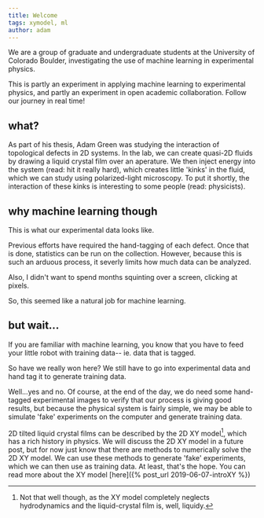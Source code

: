 ```yaml
---
title: Welcome
tags: xymodel, ml
author: adam
---
```

We are a group of graduate and undergraduate students at the University of Colorado Boulder, investigating the use of machine learning in experimental physics. 

This is partly an experiment in applying machine learning to experimental physics, and partly an experiment in open academic collaboration. Follow our journey in real time!

## what?

As part of his thesis, Adam Green was studying the interaction of topological defects in 2D systems. In the lab, we can create quasi-2D fluids by drawing a liquid crystal film over an aperature. We then inject energy into the system (read: hit it really hard), which creates little 'kinks' in the fluid, which we can study using polarized-light microscopy. To put it shortly, the interaction of these kinks is interesting to some people (read: physicists).

## why machine learning though
This is what our experimental data looks like. 

Previous efforts have required the hand-tagging of each defect. Once that is done, statistics can be run on the collection. However, because this is such an arduous process, it severly limits how much data can be analyzed.

Also, I didn't want to spend months squinting over a screen, clicking at pixels.

So, this seemed like a natural job for machine learning.

## but wait...
If you are familiar with machine learning, you know that you have to feed your little robot with training data-- ie. data that is tagged. 

So have we really won here? We still have to go into experimental data and hand tag it to generate training data. 

Well...yes and no. Of course, at the end of the day, we do need some hand-tagged experimental images to verify that our process is giving good results, but because the physical system is fairly simple, we may be able to simulate 'fake' experiments on the computer and generate training data.


2D tilted liquid crystal films can be described by the 2D XY model[^1], which has a rich history in physics. We will discuss the 2D XY model in a future post, but for now just know that there are methods to numerically solve the 2D XY model. We can use these methods to generate 'fake' experiments, which we can then use as training data. At least, that's the hope. You can read more about the XY model [here]({% post_url 2019-06-07-introXY %})

<!--- If you like TeXt, don't forget to give me a star. :star2:

 [![Star This Project](https://img.shields.io/github/stars/kitian616/jekyll-TeXt-theme.svg?label=Stars&style=social)](https://github.com/kitian616/jekyll-TeXt-theme/)
 --->
 [^1]: Not that well though, as the XY model completely neglects hydrodynamics and the liquid-crystal film is, well, liquidy.
